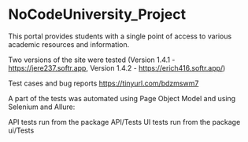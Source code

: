 # NoCodeUniversity_Project
This portal provides students with a single point of access to various academic resources and information.

Two versions of the site were tested (Version 1.4.1 - https://jere237.softr.app, Version 1.4.2 - https://erich416.softr.app/)

Test cases and bug reports https://tinyurl.com/bdzmswm7

A part of the tests was automated using Page Object Model and using Selenium and Allure:

API tests run from the package API/Tests
UI tests run from the package ui/Tests
